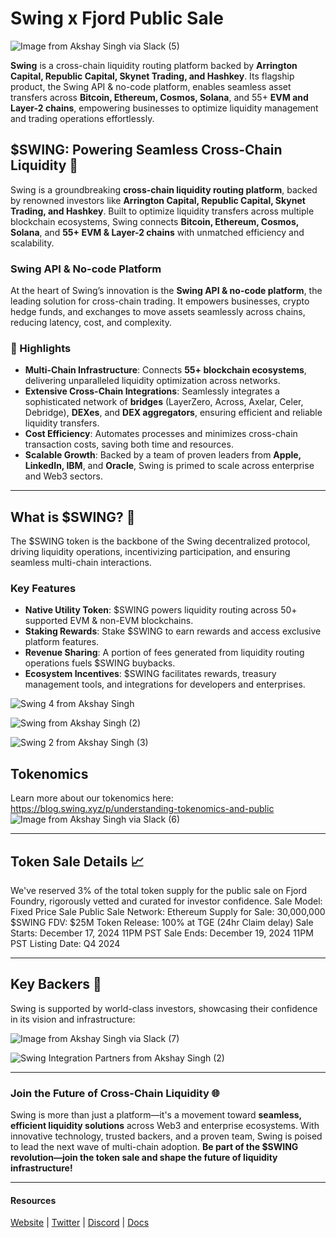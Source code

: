 # Swing x Fjord Public Sale
![Image from Akshay Singh via Slack (5)](https://github.com/user-attachments/assets/bb3b269d-9872-461b-9408-e0271a7af114)


__Swing__ is a cross-chain liquidity routing platform backed by __Arrington Capital, Republic Capital, Skynet Trading, and Hashkey__. Its flagship product, the Swing API & no-code platform, enables seamless asset transfers across __Bitcoin, Ethereum, Cosmos, Solana__, and 55+ __EVM and Layer-2 chains__, empowering businesses to optimize liquidity management and trading operations effortlessly.

## $SWING: Powering Seamless Cross-Chain Liquidity 🚀
Swing is a groundbreaking __cross-chain liquidity routing platform__, backed by renowned investors like __Arrington Capital, Republic Capital, Skynet Trading, and Hashkey__. Built to optimize liquidity transfers across multiple blockchain ecosystems, Swing connects __Bitcoin, Ethereum, Cosmos, Solana__, and __55+ EVM & Layer-2 chains__ with unmatched efficiency and scalability.

### Swing API & No-code Platform
At the heart of Swing’s innovation is the __Swing API & no-code platform__, the leading solution for cross-chain trading. It empowers businesses, crypto hedge funds, and exchanges to move assets seamlessly across chains, reducing latency, cost, and complexity.

### 🌟 Highlights
- __Multi-Chain Infrastructure__: Connects __55+ blockchain ecosystems__, delivering unparalleled liquidity optimization across networks.
- __Extensive Cross-Chain Integrations__: Seamlessly integrates a sophisticated network of __bridges__ (LayerZero, Across, Axelar, Celer, Debridge), __DEXes__, and __DEX aggregators__, ensuring efficient and reliable liquidity transfers.
- __Cost Efficiency__: Automates processes and minimizes cross-chain transaction costs, saving both time and resources.
- __Scalable Growth__: Backed by a team of proven leaders from __Apple, LinkedIn, IBM__, and __Oracle__, Swing is primed to scale across enterprise and Web3 sectors.

---
## What is $SWING? 💎
The $SWING token is the backbone of the Swing decentralized protocol, driving liquidity operations, incentivizing participation, and ensuring seamless multi-chain interactions.

### Key Features
- __Native Utility Token__: $SWING powers liquidity routing across 50+ supported EVM & non-EVM blockchains.
- __Staking Rewards__: Stake $SWING to earn rewards and access exclusive platform features.
- __Revenue Sharing__: A portion of fees generated from liquidity routing operations fuels $SWING buybacks.
- __Ecosystem Incentives__: $SWING facilitates rewards, treasury management tools, and integrations for developers and enterprises.



![Swing 4 from Akshay Singh](https://github.com/user-attachments/assets/7fb27f2c-9a2c-4a56-9b88-29f9dfe6ba6d)


![Swing from Akshay Singh (2)](https://github.com/user-attachments/assets/b9a93e50-6ea8-40fa-8c29-02489c0d3bf6)

![Swing 2 from Akshay Singh (3)](https://github.com/user-attachments/assets/fb7d8811-8c2b-4b69-9891-00bb84934753)

## Tokenomics
Learn more about our tokenomics here: https://blog.swing.xyz/p/understanding-tokenomics-and-public
![Image from Akshay Singh via Slack (6)](https://github.com/user-attachments/assets/1ed5b6eb-5d64-4486-9282-b05928e3da0f)

---
## Token Sale Details 📈
We've reserved 3% of the total token supply for the public sale on Fjord Foundry, rigorously vetted and curated for investor confidence.
Sale Model: Fixed Price Sale
Public Sale Network: Ethereum
Supply for Sale: 30,000,000 $SWING
FDV: $25M
Token Release: 100% at TGE (24hr Claim delay)
Sale Starts: December 17, 2024 11PM PST
Sale Ends: December 19, 2024 11PM PST
Listing Date: Q4 2024

---
## Key Backers 🤝
Swing is supported by world-class investors, showcasing their confidence in its vision and infrastructure:



![Image from Akshay Singh via Slack (7)](https://github.com/user-attachments/assets/fe84c327-bcf7-49c0-9da3-4bbd59303e0e)



![Swing Integration Partners from Akshay Singh (2)](https://github.com/user-attachments/assets/7dc7be1f-0fe1-45ee-8ed1-ae36b6f542fe)

---
### Join the Future of Cross-Chain Liquidity 🌐

Swing is more than just a platform—it's a movement toward __seamless, efficient liquidity solutions__ across Web3 and enterprise ecosystems. With innovative technology, trusted backers, and a proven team, Swing is poised to lead the next wave of multi-chain adoption.
__Be part of the $SWING revolution—join the token sale and shape the future of liquidity infrastructure!__

---
#### Resources
[Website](https://swing.xyz) | [Twitter](https://x.com/swing_xyz) | [Discord](https://discord.com/invite/swingxyz) | [Docs](https://developers.swing.xyz/) 





